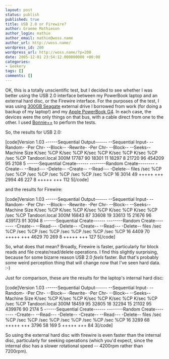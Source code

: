 ```yaml
---
layout: post
status: publish
published: true
title: USB 2.0 or Firewire?
author: Graeme Mathieson
author_login: mathie
author_email: mathie@woss.name
author_url: http://woss.name/
wordpress_id: 200
wordpress_url: http://woss.name/?p=200
date: 2005-12-01 23:54:12.000000000 +00:00
categories:
- Geekery
tags: []
comments: []
---
```

OK, this is a totally unscientific test, but I decided to see whether I was better using the USB 2.0 interface between my PowerBook laptop and an external hard disc, or the Firewire interface.  For the purposes of the test, I was using <a href="http://www.seagate.com/products/retail/external/usbfirewire">300GB Seagate</a> external drive I borrowed from work (for doing a backup of my laptop!) and my <a href="http://www.apple.com/support/powerbook/">Apple PowerBook G4</a>.  In each case, the devices were the only things on that bus, with a cable direct from one to the other.  I used <a href="http://sourceforge.net/projects/bonnie/">Bonnie++</a> to perform the tests.

So, the results for USB 2.0:

[code]Version  1.03       ------Sequential Output------ --Sequential Input- --Random-
                    -Per Chr- --Block-- -Rewrite- -Per Chr- --Block-- --Seeks--
Machine        Size K/sec %CP K/sec %CP K/sec %CP K/sec %CP K/sec %CP  /sec %CP
Tandoori.local 300M 17787  90 18301  11 18297   8 21720  96 454209 95  2108   5
                    ------Sequential Create------ --------Random Create--------
                    -Create-- --Read--- -Delete-- -Create-- --Read--- -Delete--
              files  /sec %CP  /sec %CP  /sec %CP  /sec %CP  /sec %CP  /sec %CP
                 16  3014  49 +++++ +++  2994  46   227   8 +++++ +++   112   5[/code]

and the results for Firewire:

[code]Version  1.03       ------Sequential Output------ --Sequential Input- --Random-
                    -Per Chr- --Block-- -Rewrite- -Per Chr- --Block-- --Seeks--
Machine        Size K/sec %CP K/sec %CP K/sec %CP K/sec %CP K/sec %CP  /sec %CP
Tandoori.local 300M 16843  87 33608  19 33613  15 21676  96 439173 91  3094   8
                    ------Sequential Create------ --------Random Create--------
                    -Create-- --Read--- -Delete-- -Create-- --Read--- -Delete--
              files  /sec %CP  /sec %CP  /sec %CP  /sec %CP  /sec %CP  /sec %CP
                 16  4409  70 +++++ +++  4629  70   269   8 +++++ +++   127   5[/code]

So, what does that mean?  Broadly, Firewire is faster, particularly for block reads and file create/read/delete operations.  I find this slightly surprising, because for some bizarre reason USB 2.0 <em>feels</em> faster.  But that's probably some weird perception thing that will change now that I've seen hard data. :-)

Just for comparison, these are the results for the laptop's internal hard disc:

[code]Version  1.03       ------Sequential Output------ --Sequential Input- --Random-
                    -Per Chr- --Block-- -Rewrite- -Per Chr- --Block-- --Seeks--
Machine        Size K/sec %CP K/sec %CP K/sec %CP K/sec %CP K/sec %CP  /sec %CP
Tandoori.local 300M 18459  95 32805  18 32294  15 21102  95 439976 90  2174   5
                    ------Sequential Create------ --------Random Create--------
                    -Create-- --Read--- -Delete-- -Create-- --Read--- -Delete--
              files  /sec %CP  /sec %CP  /sec %CP  /sec %CP  /sec %CP  /sec %CP
                 16  3289  68 +++++ +++  3796  58   169   5 +++++ +++    84   3[/code]

So using the external hard disc with firewire is even faster than the internal disc, particularly for seeking operations (which you'd expect, since the internal disc has a slower rotational speed -- 4200rpm rather than 7200rpm).
